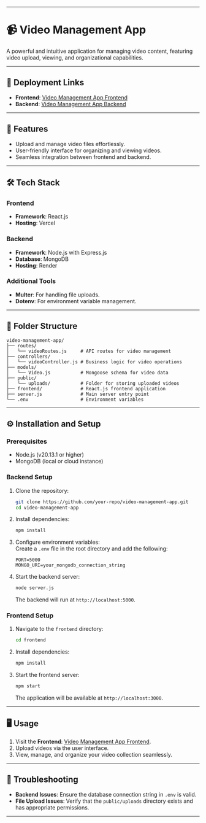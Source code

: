 
---

# 📹 Video Management App

A powerful and intuitive application for managing video content, featuring video upload, viewing, and organizational capabilities.

---

## 🚀 Deployment Links

- **Frontend**: [Video Management App Frontend](https://video-management-app-front-end.vercel.app/)  
- **Backend**: [Video Management App Backend](https://video-management-app.onrender.com/)  

---

## 🌟 Features

- Upload and manage video files effortlessly.  
- User-friendly interface for organizing and viewing videos.  
- Seamless integration between frontend and backend.  

---

## 🛠️ Tech Stack

### **Frontend**
- **Framework**: React.js  
- **Hosting**: Vercel  

### **Backend**
- **Framework**: Node.js with Express.js  
- **Database**: MongoDB  
- **Hosting**: Render  

### **Additional Tools**
- **Multer**: For handling file uploads.  
- **Dotenv**: For environment variable management.  

---

## 📂 Folder Structure

```
video-management-app/
├── routes/
│   └── videoRoutes.js     # API routes for video management
├── controllers/
│   └── videoController.js # Business logic for video operations
├── models/
│   └── Video.js           # Mongoose schema for video data
├── public/
│   └── uploads/           # Folder for storing uploaded videos
├── frontend/              # React.js frontend application
├── server.js              # Main server entry point
└── .env                   # Environment variables
```

---

## ⚙️ Installation and Setup

### **Prerequisites**
- Node.js (v20.13.1 or higher)  
- MongoDB (local or cloud instance)  

### **Backend Setup**
1. Clone the repository:  
   ```bash
   git clone https://github.com/your-repo/video-management-app.git
   cd video-management-app
   ```

2. Install dependencies:  
   ```bash
   npm install
   ```

3. Configure environment variables:  
   Create a `.env` file in the root directory and add the following:  
   ```env
   PORT=5000
   MONGO_URI=your_mongodb_connection_string
   ```

4. Start the backend server:  
   ```bash
   node server.js
   ```  
   The backend will run at `http://localhost:5000`.  

### **Frontend Setup**
1. Navigate to the `frontend` directory:  
   ```bash
   cd frontend
   ```

2. Install dependencies:  
   ```bash
   npm install
   ```

3. Start the frontend server:  
   ```bash
   npm start
   ```  
   The application will be available at `http://localhost:3000`.  

---

## 🖥️ Usage

1. Visit the **Frontend**: [Video Management App Frontend](https://video-management-app-front-end.vercel.app/).  
2. Upload videos via the user interface.  
3. View, manage, and organize your video collection seamlessly.  

---

## 🔧 Troubleshooting

- **Backend Issues**: Ensure the database connection string in `.env` is valid.  
- **File Upload Issues**: Verify that the `public/uploads` directory exists and has appropriate permissions.  

---

